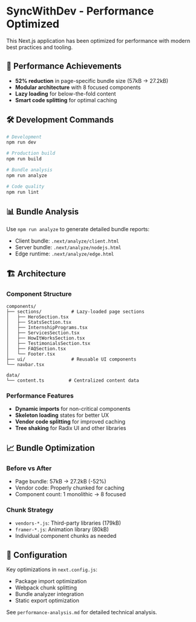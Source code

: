 # SyncWithDev - Performance Optimized

This Next.js application has been optimized for performance with modern best practices and tooling.

## 🚀 Performance Achievements

- **52% reduction** in page-specific bundle size (57kB → 27.2kB)
- **Modular architecture** with 8 focused components
- **Lazy loading** for below-the-fold content
- **Smart code splitting** for optimal caching

## 🛠 Development Commands

```bash
# Development
npm run dev

# Production build
npm run build

# Bundle analysis
npm run analyze

# Code quality
npm run lint
```

## 📊 Bundle Analysis

Use `npm run analyze` to generate detailed bundle reports:
- Client bundle: `.next/analyze/client.html`
- Server bundle: `.next/analyze/nodejs.html` 
- Edge runtime: `.next/analyze/edge.html`

## 🏗 Architecture

### Component Structure
```
components/
├── sections/           # Lazy-loaded page sections
│   ├── HeroSection.tsx
│   ├── StatsSection.tsx
│   ├── InternshipPrograms.tsx
│   ├── ServicesSection.tsx
│   ├── HowItWorksSection.tsx
│   ├── TestimonialsSection.tsx
│   ├── FAQSection.tsx
│   └── Footer.tsx
├── ui/                 # Reusable UI components
└── navbar.tsx

data/
└── content.ts         # Centralized content data
```

### Performance Features
- **Dynamic imports** for non-critical components
- **Skeleton loading** states for better UX
- **Vendor code splitting** for improved caching
- **Tree shaking** for Radix UI and other libraries

## 📈 Bundle Optimization

### Before vs After
- Page bundle: 57kB → 27.2kB (-52%)
- Vendor code: Properly chunked for caching
- Component count: 1 monolithic → 8 focused

### Chunk Strategy
- `vendors-*.js`: Third-party libraries (179kB)
- `framer-*.js`: Animation library (80kB)
- Individual component chunks as needed

## 🔧 Configuration

Key optimizations in `next.config.js`:
- Package import optimization
- Webpack chunk splitting
- Bundle analyzer integration
- Static export optimization

See `performance-analysis.md` for detailed technical analysis.
